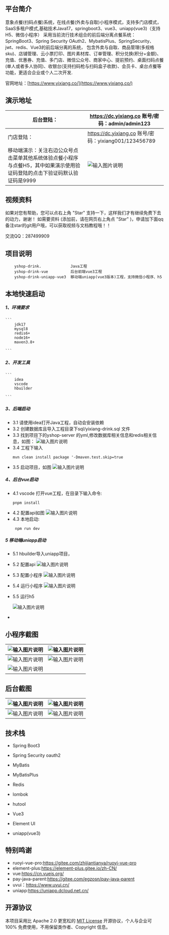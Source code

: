 

## 平台简介

意象点餐(扫码点餐)系统，在线点餐(外卖与自取)小程序模式，支持多门店模式，SaaS多租户模式,基础技术Java17，springboot3、vue3、uniapp(vue3)（支持H5、微信小程序）
采用当前流行技术组合的前后端分离点餐系统： SpringBoot3、Spring Security OAuth2、MybatisPlus、SpringSecurity、jwt、redis、Vue3的前后端分离的系统， 
包含外卖与自取、商品管理(多规格sku)、店铺管理、云小票打印、图片素材库、订单管理、积分兑换(积分+金额)、充值、优惠券、充值、多门店、微信公众号、商家中心、提前预约、桌面扫码点餐(单人或者多人协同)、收银台(支持扫码枪与扫码盒子收款)、会员卡、桌台点餐等功能，更适合企业或个人二次开发.

官网地址：[https://www.yixiang.co/](https://www.yixiang.co/)



## 演示地址

| 后台登陆：  | https://dc.yixiang.co   账号/密码：admin/admin123  |
|---|---|
| 门店登陆： | https://dc.yixiang.co   账号/密码：yixiang001/123456789  |
|  移动端演示：关注右边公众号点击菜单其他系统体验点餐小程序与点餐H5，其中如果演示使用验证码登陆的点击下验证码默认验证码是9999 | ![输入图片说明](assets/77a93e8c07a913b838a756abadb383b9.png) |

## 视频资料
如果对您有帮助，您可以点右上角 "Star" 支持一下，这样我们才有继续免费下去的动力，谢谢！ 如需要资料 (添加前，请在网页右上角点 "Star" )，申请加下面qq备注star的git用户哦，可以获取视频与文档教程哦！！

交流QQ：287499909

## 项目说明
    

```
    yshop-drink.             Java工程
    yshop-drink-vue          后台前端vue3工程
    yshop-drink-uniapp-vue3  移动端uniapp(vue3版本)工程，支持微信小程序、h5
```


## 本地快速启动
  ##### 1、环境要求
   
    ```
        jdk17
        mysql8
        redis6+
        node16+
        maven3.8+
    
    ```
  ##### 2、开发工具
   
    ```
        idea
        vscode
        hbuilder
    
    ```
 ##### 3、后端启动


-   3.1 请使用idea打开Java工程，自动会安装依赖
-   3.2 创建数据库且导入工程目录下sql/yixiang-drink.sql 文件
-   3.3 找到项目下的yshop-server 的yml,修改数据库相关信息和redis相关信息，如图：
     ![输入图片说明](assets/image.png)
-   3.4 工程下输入
    ``` 
    mvn clean install package '-Dmaven.test.skip=true
    ```
-   3.5 启动项目，如图
    ![输入图片说明](assets/1702544439568.jpg)

##### 4、后台vue启动

 - 4.1 vscode 打开vue工程，在目录下输入命令: 
    ``` 
    pnpm install
    ```
 - 4.2 配置api如图
 ![输入图片说明](assets/1702544756749.jpg)
 - 4.3 本地启动:
    ```
     npm run dev
    ```

##### 5 移动端uniapp启动
 
  - 5.1 hbuilder导入uniapp项目，
  - 5.2 配置api
   ![输入图片说明](assets/WX20231214-171211@2x.png)
  - 5.3 配置小程序
   ![输入图片说明](assets/WX20231214-171416@2x.png)
  - 5.4 运行小程序
    ![输入图片说明](assets/WX20231214-171514@2x.png)
  - 5.5 运行h5
   
    ![输入图片说明](assets/1702545370856.jpg)
-



## 小程序截图

| ![输入图片说明](assets/20240901175929.png)| ![输入图片说明](assets/202409011759291.png) |
|---|---|
| ![输入图片说明](assets/20240901175927.jpg)  |  ![输入图片说明](assets/202409011759281.png) |
| ![输入图片说明](assets/20240901175928.png) |  |

## 后台截图

| ![输入图片说明](assets/WX20231208-120203@2x.png) | ![输入图片说明](assets/20231211104714.jpg)|
|---|---|
| ![输入图片说明](assets/WX20231208-120320@2x.png)  | ![输入图片说明](assets/WX20231208-120338@2x.png) |


## 技术栈
- Spring Boot3

- Spring Security oauth2

- MyBatis

- MyBatisPlus

- Redis

- lombok

- hutool

- Vue3

- Element UI

- uniapp(vue3)

## 特别鸣谢


- ruoyi-vue-pro:https://gitee.com/zhijiantianya/ruoyi-vue-pro
- element-plus:https://element-plus.gitee.io/zh-CN/
- vue:https://cn.vuejs.org/
- pay-java-parent:https://gitee.com/egzosn/pay-java-parent
- uvui：https://www.uvui.cn/
- uniapp:https://uniapp.dcloud.net.cn/


## 开源协议

本项目采用比 Apache 2.0 更宽松的 [MIT License](https://gitee.com/guchengwuyue/yshop-drink/blob/master/LICENSE) 开源协议，个人与企业可 100% 免费使用，不用保留类作者、Copyright 信息。

